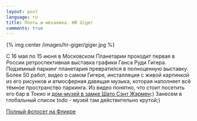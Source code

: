 ```yaml
---
layout: post
language: ru
title: Плоть и механика. HR Giger
comments: true
---
```


{% img center /images/hr-giger/giger.jpg %}

С 16 мая по 15 июня в Московском Планетарии проходит первая в России
ретроспективная выставка графики Ганса Руди Гигера. Подземный паркинг
планетария превратился в полноценную выставку. Более 50 работ, видео о самом
Гигере, инсталляция с живой картинкой из его рисунков и атмосферная давящая
музыка, которая наполняет всё тёмное пространство паркинга. Из видео понятно,
что стоит посетить его бар в Токио и [дом-музей в замке Шато Сэнт Жэрмен](http://www.hrgiger.com/museum/):) Занесем в глобальный список todo -
музей там действительно крутой;)

[Полный фотосет на Фликре](http://www.flickr.com/photos/stas_spiridonov/sets/72157631159272006/)